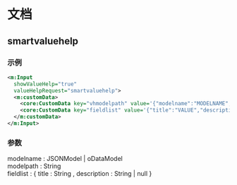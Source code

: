 # 文档
## smartvaluehelp
### 示例
```xml
<m:Input 
  showValueHelp="true" 
  valueHelpRequest="smartvaluehelp">
  <m:customData>
    <core:CustomData key="vhmodelpath" value='{"modelname":"MODELNAME","modelpath":"PROPERTYPATH"}'/>		
    <core:CustomData key="fieldlist" value='{"title":"VALUE","description":"TEXT"}'/>
  </m:customData>
</m:Input>
```
### 参数
modelname : JSONModel | oDataModel  
modelpath : String  
fieldlist : { title : String , description : String | null }  
